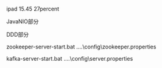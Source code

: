 ipad 15.45 27percent



JavaNIO部分

DDD部分

zookeeper-server-start.bat ..\..\config\zookeeper.properties

kafka-server-start.bat ..\..\config\server.properties